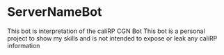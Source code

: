 # ServerNameBot
This bot is interpretation of the caliRP CGN Bot
This bot is a personal project to show my skills and is not intended to expose or leak any caliRP information 
